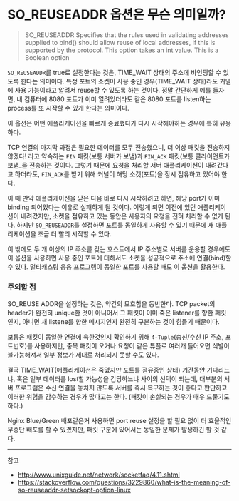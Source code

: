 # SO_REUSEADDR 옵션은 무슨 의미일까?

> SO_REUSEADDR Specifies that the rules used in validating addresses supplied to bind() should allow reuse of local addresses, if this is supported by the protocol. This option takes an int value. This is a Boolean option

`SO_REUSEADDR`를 true로 설정한다는 것은, TIME_WAIT 상태의 주소에 바인딩할 수 있도록 한다는 의미이다. 특정 포트의 소켓이 사용 중인 경우(TIME_WAIT 상태)라도 커널에 사용 가능이라고 알려서 reuse할 수 있도록 하는 것이다. 정말 간단하게 예를 들자면, 내 컴퓨터에 8080 포트가 이미 열려있더라도 같은 8080 포트를 listen하는 process를 또 시작할 수 있게 한다는 의미이다.

이 옵션은 어떤 애플리케이션을 빠르게 종료했다가 다시 시작해야하는 경우에 특히 유용하다.

TCP 연결의 마지막 과정은 필요한 데이터를 모두 전송했으니, 더 이상 패킷을 전송하지 않겠다! 라고 약속하는 `FIN` 패킷(보통 서버가 보냄)과 `FIN_ACK` 패킷(보통 클라이언트가 보냄_을 전송하는 것이다. 그렇기 때문에 요청을 처리할 서버 애플리케이션이 내려갔다고 하더라도, `FIN_ACK`를 받기 위해 커널이 해당 소켓(포트)을 잠시 점유하고 있어야 한다.

이 때 만약 애플리케이션을 닫은 다음 바로 다시 시작하려고 하면, 해당 port가 이미 binding 되어있다는 이유로 실패하게 될 것이다. 이렇게 되면 이전에 있던 애플리케이션이 내려갔지만, 소켓을 점유하고 있는 동안은 사용자의 요청을 전혀 처리할 수 없게 된다. 하지만 `SO_REUSEADDR`를 설정하면 포트를 동일하게 사용할 수 있기 때문에 새 애플리케이션을 조금 더 빨리 시작할 수 있다.

이 밖에도 두 개 이상의 IP 주소를 갖는 호스트에서 IP 주소별로 서버를 운용할 경우에도 이 옵션을 사용하면 사용 중인 포트에 대해서도 소켓을 성공적으로 주소에 연결(bind)할 수 있다. 멀티캐스팅 응용 프로그램이 동일한 포트를 사용할 때도 이 옵션을 활용한다.

### 주의할 점

SO_REUSE ADDR을 설정하는 것은, 약간의 모호함을 동반한다. TCP packet의 header가 완전히 unique한 것이 아니어서 그 패킷이 이미 죽은 listener를 향한 패킷인지, 아니면 새 listene를 향한 메시지인지 완전히 구분하는 것이 힘들기 때문이다.

보통은 패킷이 동일한 연결에 속한것인지 확인하기 위해 `4-Tuple`(송신/수신 IP 주소, 포트번호)를 사용하지만, 중복 패킷이 오거나 요청이 같은 튜플로 여러개 들어오면 식별이 불가능해져서 일부 정보가 제대로 처리되지 못할 수도 있다.

결국 TIME_WAIT(애플리케이션은 죽었지만 포트를 점유중인 상태) 기간동안 기다리느냐, 혹은 일부 데이터를 lost할 가능성을 감당하느냐 사이의 선택이 되는데, 대부분의 서버 프로그램은 수신 연결을 놓치지 않도록 서버를 즉시 복구하는 것이 좋다고 판단하고 이러한 위험을 감수하는 경우가 많다고는 한다. (패킷이 손실되는 경우가 매우 드물기도 하다.)

Nginx Blue/Green 배포같은거 사용하면 port reuse 설정을 할 필요 없이 더 효율적인 무중단 배포를 할 수 있곘지만, 패킷 구분에 있어서는 동일한 문제가 발생하긴 할 것 같다.


---
 
참고

- http://www.unixguide.net/network/socketfaq/4.11.shtml
- https://stackoverflow.com/questions/3229860/what-is-the-meaning-of-so-reuseaddr-setsockopt-option-linux